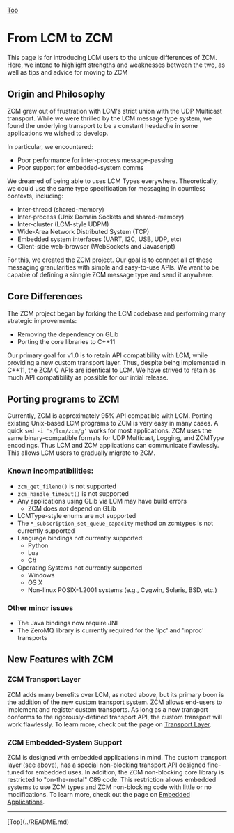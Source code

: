 [Top](../README.md)
# From LCM to ZCM

This page is for introducing LCM users to the unique differences of ZCM. Here, we intend
to highlight strengths and weaknesses between the two, as well as tips and advice for
moving to ZCM

## Origin and Philosophy

ZCM grew out of frustration with LCM's strict union with the UDP Multicast transport.
While we were thrilled by the LCM message type system, we found the underlying transport
to be a constant headache in some applications we wished to develop.

In particular, we encountered:

  - Poor performance for inter-process message-passing
  - Poor support for embedded-system comms

We dreamed of being able to uses LCM Types everywhere. Theoretically, we could use
the same type specification for messaging in countless contexts, including:

  - Inter-thread (shared-memory)
  - Inter-process (Unix Domain Sockets and shared-memory)
  - Inter-cluster (LCM-style UDPM)
  - Wide-Area Network Distributed System (TCP)
  - Embedded system interfaces (UART, I2C, USB, UDP, etc)
  - Client-side web-browser (WebSockets and Javascript)

For this, we created the ZCM project. Our goal is to connect all of these messaging
granularities with simple and easy-to-use APIs. We want to be capable of defining
a sinngle ZCM message type and send it anywhere.

## Core Differences

The ZCM project began by forking the LCM codebase and performing many strategic improvements:

  - Removing the dependency on GLib
  - Porting the core libraries to C++11

Our primary goal for v1.0 is to retain API compatibility with LCM, while providing a new
custom transport layer. Thus, despite being implemented in C++11, the ZCM C APIs are
identical to LCM. We have strived to retain as much API compatibility as possible for
our intial release.

## Porting programs to ZCM

Currently, ZCM is approximately 95% API compatible with LCM. Porting existing Unix-based LCM
programs to ZCM is very easy in many cases. A quick `sed -i 's/lcm/zcm/g'` works for
most applications. ZCM uses the same binary-compatible formats for UDP Multicast, Logging,
and ZCMType encodings. Thus LCM and ZCM applications can communicate flawlessly. This
allows LCM users to gradually migrate to ZCM.

### Known incompatibilities:
 - `zcm_get_fileno()` is not supported
 - `zcm_handle_timeout()` is not supported
 - Any applications using GLib via LCM may have build errors
   - ZCM does *not* depend on GLib
 - LCMType-style enums are not supported
 - The `*_subscription_set_queue_capacity` method on zcmtypes is not currently supported
 - Language bindings not currently supported:
   - Python
   - Lua
   - C#
 - Operating Systems not currently supported
   - Windows
   - OS X
   - Non-linux POSIX-1.2001 systems (e.g., Cygwin, Solaris, BSD, etc.)

### Other minor issues
 - The Java bindings now require JNI
 - The ZeroMQ library is currently required for the 'ipc' and 'inproc' transports

## New Features with ZCM

### ZCM Transport Layer

ZCM adds many benefits over LCM, as noted above, but its primary boon is the addition
of the new custom transport system. ZCM allows end-users to implement and register
custom transports. As long as a new transport conforms to the rigorously-defined
transport API, the custom transport will work flawlessly. To learn more, check out
the page on [Transport Layer](transports.md).

### ZCM Embedded-System Support

ZCM is designed with embedded applications in mind. The custom transport layer (see above),
has a special non-blocking transport API designed fine-tuned for embedded uses. In addition,
the ZCM non-blocking core library is restricted to "on-the-metal" C89 code. This restriction allows
embedded systems to use ZCM types and ZCM non-blocking code with little or no modifications.
To learn more, check out the page on [Embedded Applications](embedded.md).

<hr>
[Top](../README.md)
